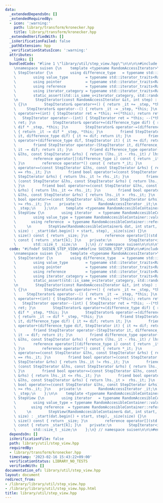 ```yaml
---
data:
  _extendedDependsOn: []
  _extendedRequiredBy:
  - icon: ':warning:'
    path: library/transform/kronecker.hpp
    title: library/transform/kronecker.hpp
  _extendedVerifiedWith: []
  _isVerificationFailed: false
  _pathExtension: hpp
  _verificationStatusIcon: ':warning:'
  attributes:
    links: []
  bundledCode: "#line 1 \"library/util/step_view.hpp\"\n\n\n\n#include <iterator>\n\
    \nnamespace suisen {\n    template <typename RandomAccessIterator>\n    struct\
    \ StepIterator {\n        using difference_type   = typename std::iterator_traits<RandomAccessIterator>::difference_type;\n\
    \        using value_type        = typename std::iterator_traits<RandomAccessIterator>::value_type;\n\
    \        using pointer           = typename std::iterator_traits<RandomAccessIterator>::pointer;\n\
    \        using reference         = typename std::iterator_traits<RandomAccessIterator>::reference;\n\
    \        using iterator_category = typename std::iterator_traits<RandomAccessIterator>::iterator_category;\n\
    \        static_assert(std::is_same_v<iterator_category, std::random_access_iterator_tag>);\n\
    \n        StepIterator(const RandomAccessIterator &it, int step) : _it(it), _step(step)\
    \ {}\n        StepIterator& operator++() { return _it += _step, *this; }\n   \
    \     StepIterator& operator--() { return _it -= _step, *this; }\n        StepIterator\
    \ operator++(int) { StepIterator ret = *this; ++(*this); return ret; }\n     \
    \   StepIterator operator--(int) { StepIterator ret = *this; --(*this); return\
    \ ret; }\n        StepIterator& operator+=(difference_type dif) { return _it +=\
    \ dif * _step, *this; }\n        StepIterator& operator-=(difference_type dif)\
    \ { return _it -= dif * _step, *this; }\n        friend StepIterator operator+(StepIterator\
    \ it, difference_type dif) { it += dif; return it; }\n        friend StepIterator\
    \ operator+(difference_type dif, StepIterator it) { it += dif; return it; }\n\
    \        friend StepIterator operator-(StepIterator it, difference_type dif) {\
    \ it -= dif; return it; }\n        friend difference_type operator-(const StepIterator\
    \ &lhs, const StepIterator &rhs) { return (lhs._it - rhs._it) / lhs._step; }\n\
    \        reference operator[](difference_type i) const { return _it[i * _step];\
    \ }\n        reference operator*() const { return *_it; }\n        friend bool\
    \ operator==(const StepIterator &lhs, const StepIterator &rhs) { return lhs._it\
    \ == rhs._it; }\n        friend bool operator!=(const StepIterator &lhs, const\
    \ StepIterator &rhs) { return lhs._it != rhs._it; }\n        friend bool operator<\
    \ (const StepIterator &lhs, const StepIterator &rhs) { return lhs._it <  rhs._it;\
    \ }\n        friend bool operator<=(const StepIterator &lhs, const StepIterator\
    \ &rhs) { return lhs._it <= rhs._it; }\n        friend bool operator> (const StepIterator\
    \ &lhs, const StepIterator &rhs) { return lhs._it >  rhs._it; }\n        friend\
    \ bool operator>=(const StepIterator &lhs, const StepIterator &rhs) { return lhs._it\
    \ >= rhs._it; }\n    private:\n        RandomAccessIterator _it;\n        int\
    \ _step;\n    };\n\n    template <typename RandomAccesibleContainer>\n    struct\
    \ StepView {\n        using iterator   = typename RandomAccesibleContainer::iterator;\n\
    \        using value_type = typename RandomAccesibleContainer::value_type;\n \
    \       using reference  = typename RandomAccesibleContainer::reference;\n   \
    \     \n        StepView(RandomAccesibleContainer& dat, int start, int step, int\
    \ size) : _start(dat.begin() + start, step), _size(size) {}\n        std::size_t\
    \ size() const { return _size; }\n        reference operator[](std::size_t k)\
    \ const { return _start[k]; }\n    private:\n        StepIterator<iterator> _start;\n\
    \        std::size_t _size;\n    };\n} // namespace suisen\n\n\n\n"
  code: "#ifndef SUISEN_STEP_VIEW\n#define SUISEN_STEP_VIEW\n\n#include <iterator>\n\
    \nnamespace suisen {\n    template <typename RandomAccessIterator>\n    struct\
    \ StepIterator {\n        using difference_type   = typename std::iterator_traits<RandomAccessIterator>::difference_type;\n\
    \        using value_type        = typename std::iterator_traits<RandomAccessIterator>::value_type;\n\
    \        using pointer           = typename std::iterator_traits<RandomAccessIterator>::pointer;\n\
    \        using reference         = typename std::iterator_traits<RandomAccessIterator>::reference;\n\
    \        using iterator_category = typename std::iterator_traits<RandomAccessIterator>::iterator_category;\n\
    \        static_assert(std::is_same_v<iterator_category, std::random_access_iterator_tag>);\n\
    \n        StepIterator(const RandomAccessIterator &it, int step) : _it(it), _step(step)\
    \ {}\n        StepIterator& operator++() { return _it += _step, *this; }\n   \
    \     StepIterator& operator--() { return _it -= _step, *this; }\n        StepIterator\
    \ operator++(int) { StepIterator ret = *this; ++(*this); return ret; }\n     \
    \   StepIterator operator--(int) { StepIterator ret = *this; --(*this); return\
    \ ret; }\n        StepIterator& operator+=(difference_type dif) { return _it +=\
    \ dif * _step, *this; }\n        StepIterator& operator-=(difference_type dif)\
    \ { return _it -= dif * _step, *this; }\n        friend StepIterator operator+(StepIterator\
    \ it, difference_type dif) { it += dif; return it; }\n        friend StepIterator\
    \ operator+(difference_type dif, StepIterator it) { it += dif; return it; }\n\
    \        friend StepIterator operator-(StepIterator it, difference_type dif) {\
    \ it -= dif; return it; }\n        friend difference_type operator-(const StepIterator\
    \ &lhs, const StepIterator &rhs) { return (lhs._it - rhs._it) / lhs._step; }\n\
    \        reference operator[](difference_type i) const { return _it[i * _step];\
    \ }\n        reference operator*() const { return *_it; }\n        friend bool\
    \ operator==(const StepIterator &lhs, const StepIterator &rhs) { return lhs._it\
    \ == rhs._it; }\n        friend bool operator!=(const StepIterator &lhs, const\
    \ StepIterator &rhs) { return lhs._it != rhs._it; }\n        friend bool operator<\
    \ (const StepIterator &lhs, const StepIterator &rhs) { return lhs._it <  rhs._it;\
    \ }\n        friend bool operator<=(const StepIterator &lhs, const StepIterator\
    \ &rhs) { return lhs._it <= rhs._it; }\n        friend bool operator> (const StepIterator\
    \ &lhs, const StepIterator &rhs) { return lhs._it >  rhs._it; }\n        friend\
    \ bool operator>=(const StepIterator &lhs, const StepIterator &rhs) { return lhs._it\
    \ >= rhs._it; }\n    private:\n        RandomAccessIterator _it;\n        int\
    \ _step;\n    };\n\n    template <typename RandomAccesibleContainer>\n    struct\
    \ StepView {\n        using iterator   = typename RandomAccesibleContainer::iterator;\n\
    \        using value_type = typename RandomAccesibleContainer::value_type;\n \
    \       using reference  = typename RandomAccesibleContainer::reference;\n   \
    \     \n        StepView(RandomAccesibleContainer& dat, int start, int step, int\
    \ size) : _start(dat.begin() + start, step), _size(size) {}\n        std::size_t\
    \ size() const { return _size; }\n        reference operator[](std::size_t k)\
    \ const { return _start[k]; }\n    private:\n        StepIterator<iterator> _start;\n\
    \        std::size_t _size;\n    };\n} // namespace suisen\n\n\n#endif // SUISEN_STEP_VIEW\n"
  dependsOn: []
  isVerificationFile: false
  path: library/util/step_view.hpp
  requiredBy:
  - library/transform/kronecker.hpp
  timestamp: '2023-02-16 15:43:22+09:00'
  verificationStatus: LIBRARY_NO_TESTS
  verifiedWith: []
documentation_of: library/util/step_view.hpp
layout: document
redirect_from:
- /library/library/util/step_view.hpp
- /library/library/util/step_view.hpp.html
title: library/util/step_view.hpp
---
```

